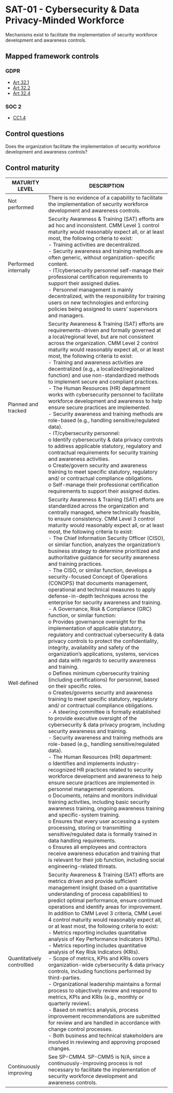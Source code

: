 # SAT-01 - Cybersecurity & Data Privacy-Minded Workforce
Mechanisms exist to facilitate the implementation of security workforce development and awareness controls. 
## Mapped framework controls
### GDPR
- [Art 32.1](../gdpr/art321.md)
- [Art 32.2](../gdpr/art322.md)
- [Art 32.4](../gdpr/art324.md)
### SOC 2
- [CC1.4](../soc2/cc14.md)
## Control questions
Does the organization facilitate the implementation of security workforce development and awareness controls? 
## Control maturity
|       MATURITY LEVEL       |                                                                                                                                                                                                                                                                                                                                                                                                                                                                                                                                                                                                                                                                                                                                                                                                                                                                                                                                                                                                                                                                                                                                                                                                                                               DESCRIPTION                                                                                                                                                                                                                                                                                                                                                                                                                                                                                                                                                                                                                                                                                                                                                                                                                                                                                                                                                                                                                                                                                                                                                                                                                                                |
|----------------------------|----------------------------------------------------------------------------------------------------------------------------------------------------------------------------------------------------------------------------------------------------------------------------------------------------------------------------------------------------------------------------------------------------------------------------------------------------------------------------------------------------------------------------------------------------------------------------------------------------------------------------------------------------------------------------------------------------------------------------------------------------------------------------------------------------------------------------------------------------------------------------------------------------------------------------------------------------------------------------------------------------------------------------------------------------------------------------------------------------------------------------------------------------------------------------------------------------------------------------------------------------------------------------------------------------------------------------------------------------------------------------------------------------------------------------------------------------------------------------------------------------------------------------------------------------------------------------------------------------------------------------------------------------------------------------------------------------------------------------------------------------------------------------------------------------------------------------------------------------------------------------------------------------------------------------------------------------------------------------------------------------------------------------------------------------------------------------------------------------------------------------------------------------------------------------------------------------------------------------------------------------------------------------------------------------------------------------------------------------------------------------------------------------------------------------------------------------------------------------------------------------------|
| Not performed              | There is no evidence of a capability to facilitate the implementation of security workforce development and awareness controls.                                                                                                                                                                                                                                                                                                                                                                                                                                                                                                                                                                                                                                                                                                                                                                                                                                                                                                                                                                                                                                                                                                                                                                                                                                                                                                                                                                                                                                                                                                                                                                                                                                                                                                                                                                                                                                                                                                                                                                                                                                                                                                                                                                                                                                                                                                                                                                          |
| Performed internally       | Security Awareness & Training (SAT) efforts are ad hoc and inconsistent. CMM Level 1 control maturity would reasonably expect all, or at least most, the following criteria to exist:<br>- Training activities are decentralized.<br>- Security awareness and training methods are often generic, without organization-specific content.<br>- IT/cybersecurity personnel self-manage their professional certification requirements to support their assigned duties.<br>- Personnel management is mainly decentralized, with the responsibility for training users on new technologies and enforcing policies being assigned to users’ supervisors and managers.                                                                                                                                                                                                                                                                                                                                                                                                                                                                                                                                                                                                                                                                                                                                                                                                                                                                                                                                                                                                                                                                                                                                                                                                                                                                                                                                                                                                                                                                                                                                                                                                                                                                                                                                                                                                                                         |
| Planned and tracked        | Security Awareness & Training (SAT) efforts are requirements-driven and formally governed at a local/regional level, but are not consistent across the organization. CMM Level 2 control maturity would reasonably expect all, or at least most, the following criteria to exist:<br>- Training and awareness activities are decentralized (e.g., a localized/regionalized function) and use non-standardized methods to implement secure and compliant practices.<br>- The Human Resources (HR) department works with cybersecurity personnel to facilitate workforce development and awareness to help ensure secure practices are implemented.<br>- Security awareness and training methods are role-based (e.g., handling sensitive/regulated data). <br>- IT/cybersecurity personnel:<br>o	Identify cybersecurity & data privacy controls to address applicable statutory, regulatory and contractual requirements for security training and awareness activities.<br>o	Create/govern security and awareness training to meet specific statutory, regulatory and/ or contractual compliance obligations.<br>o	Self-manage their professional certification requirements to support their assigned duties.                                                                                                                                                                                                                                                                                                                                                                                                                                                                                                                                                                                                                                                                                                                                                                                                                                                                                                                                                                                                                                                                                                                                                                                                                                                                                              |
| Well defined               | Security Awareness & Training (SAT) efforts are standardized across the organization and centrally managed, where technically feasible, to ensure consistency. CMM Level 3 control maturity would reasonably expect all, or at least most, the following criteria to exist:<br>- The Chief Information Security Officer (CISO), or similar function, analyzes the organization’s business strategy to determine prioritized and authoritative guidance for security awareness and training practices.<br>- The CISO, or similar function, develops a security-focused Concept of Operations (CONOPS) that documents management, operational and technical measures to apply defense-in-depth techniques across the enterprise for security awareness and training.<br>- A Governance, Risk & Compliance (GRC) function, or similar function:<br>o	Provides governance oversight for the implementation of applicable statutory, regulatory and contractual cybersecurity & data privacy controls to protect the confidentiality, integrity, availability and safety of the organization’s applications, systems, services and data with regards to security awareness and training.<br>o	Defines minimum cybersecurity training (including certifications) for personnel, based on their specific roles.<br>o	Creates/governs security and awareness training to meet specific statutory, regulatory and/ or contractual compliance obligations.<br>- A steering committee is formally established to provide executive oversight of the cybersecurity & data privacy program, including security awareness and training. <br>- Security awareness and training methods are role-based (e.g., handling sensitive/regulated data). <br>- The Human Resources (HR) department: <br>o	Identifies and implements industry-recognized HR practices related to security workforce development and awareness to help ensure secure practices are implemented in personnel management operations.<br>o	Documents, retains and monitors individual training activities, including basic security awareness training, ongoing awareness training and specific-system training.<br>o	Ensures that every user accessing a system processing, storing or transmitting sensitive/regulated data is formally trained in data handling requirements.<br>o	Ensures all employees and contractors receive awareness education and training that is relevant for their job function, including social engineering-related threats. |
| Quantitatively controllled | Security Awareness & Training (SAT) efforts are metrics driven and provide sufficient management insight (based on a quantitative understanding of process capabilities) to predict optimal performance, ensure continued operations and identify areas for improvement. In addition to CMM Level 3 criteria, CMM Level 4 control maturity would reasonably expect all, or at least most, the following criteria to exist:<br>- 	Metrics reporting includes quantitative analysis of Key Performance Indicators (KPIs).<br>- 	Metrics reporting includes quantitative analysis of Key Risk Indicators (KRIs).<br>- 	Scope of metrics, KPIs and KRIs covers organization-wide cybersecurity & data privacy controls, including functions performed by third-parties.<br>- 	Organizational leadership maintains a formal process to objectively review and respond to metrics, KPIs and KRIs (e.g., monthly or quarterly review).<br>- 	Based on metrics analysis, process improvement recommendations are submitted for review and are handled in accordance with change control processes.<br>- 	Both business and technical stakeholders are involved in reviewing and approving proposed changes.                                                                                                                                                                                                                                                                                                                                                                                                                                                                                                                                                                                                                                                                                                                                                                                                                                                                                                                                                                                                                                                                                                                                                                                                                                                                                                            |
| Continuously improving     | See SP-CMM4. SP-CMM5 is N/A, since a continuously-improving process is not necessary to facilitate the implementation of security workforce development and awareness controls.                                                                                                                                                                                                                                                                                                                                                                                                                                                                                                                                                                                                                                                                                                                                                                                                                                                                                                                                                                                                                                                                                                                                                                                                                                                                                                                                                                                                                                                                                                                                                                                                                                                                                                                                                                                                                                                                                                                                                                                                                                                                                                                                                                                                                                                                                                                          |
